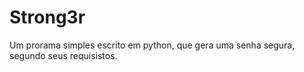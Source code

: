 # Strong3r
 
Um prorama simples escrito em python, que gera uma senha segura, segundo seus requisistos.

